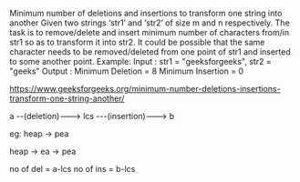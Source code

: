Minimum number of deletions and insertions to transform one string into another
Given two strings ‘str1’ and ‘str2’ of size m and n respectively. The task is to remove/delete and insert minimum number of characters from/in str1 so as to transform it into str2. It could be possible that the same character needs to be removed/deleted from one point of str1 and inserted to some another point.
Example:
Input : str1 = "geeksforgeeks", str2 = "geeks"
Output : Minimum Deletion = 8
Minimum Insertion = 0

https://www.geeksforgeeks.org/minimum-number-deletions-insertions-transform-one-string-another/

a --(deletion)---> lcs ---(insertion)---> b

eg: heap -> pea

heap -> ea -> pea

no of del = a-lcs
no of ins = b-lcs

